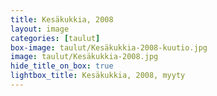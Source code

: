 ```yaml
---
title: Kesäkukkia, 2008
layout: image
categories: [taulut]
box-image: taulut/Kesäkukkia-2008-kuutio.jpg
image: taulut/Kesäkukkia-2008.jpg
hide_title_on_box: true
lightbox_title: Kesäkukkia, 2008, myyty
---
```

